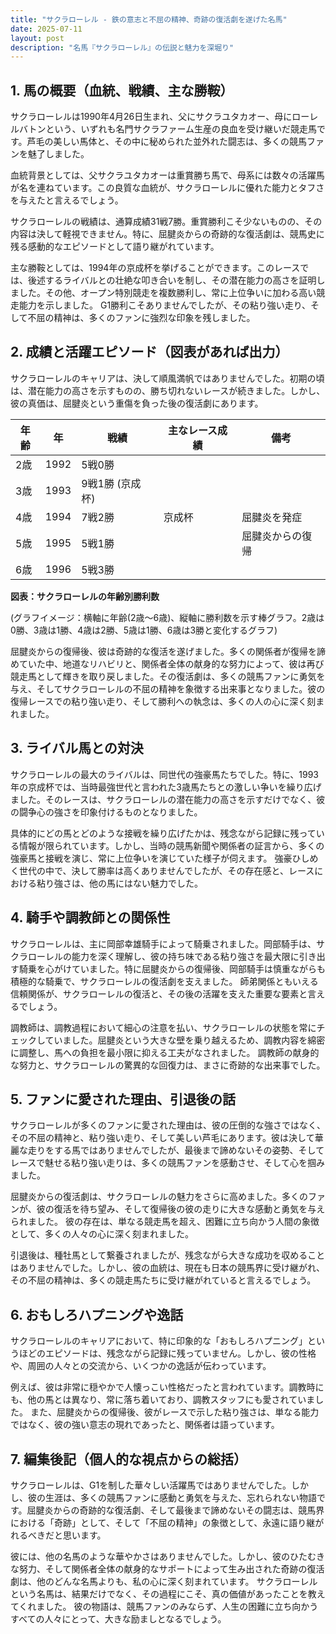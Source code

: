 ```yaml
---
title: "サクラローレル - 鉄の意志と不屈の精神、奇跡の復活劇を遂げた名馬"
date: 2025-07-11
layout: post
description: "名馬『サクラローレル』の伝説と魅力を深堀り"
---
```


## 1. 馬の概要（血統、戦績、主な勝鞍）

サクラローレルは1990年4月26日生まれ、父にサクラユタカオー、母にローレルバトンという、いずれも名門サクラファーム生産の良血を受け継いだ競走馬です。芦毛の美しい馬体と、その中に秘められた並外れた闘志は、多くの競馬ファンを魅了しました。

血統背景としては、父サクラユタカオーは重賞勝ち馬で、母系には数々の活躍馬が名を連ねています。この良質な血統が、サクラローレルに優れた能力とタフさを与えたと言えるでしょう。

サクラローレルの戦績は、通算成績31戦7勝。重賞勝利こそ少ないものの、その内容は決して軽視できません。特に、屈腱炎からの奇跡的な復活劇は、競馬史に残る感動的なエピソードとして語り継がれています。

主な勝鞍としては、1994年の京成杯を挙げることができます。このレースでは、後述するライバルとの壮絶な叩き合いを制し、その潜在能力の高さを証明しました。その他、オープン特別競走を複数勝利し、常に上位争いに加わる高い競走能力を示しました。  G1勝利こそありませんでしたが、その粘り強い走り、そして不屈の精神は、多くのファンに強烈な印象を残しました。


## 2. 成績と活躍エピソード（図表があれば出力）

サクラローレルのキャリアは、決して順風満帆ではありませんでした。初期の頃は、潜在能力の高さを示すものの、勝ち切れないレースが続きました。しかし、彼の真価は、屈腱炎という重傷を負った後の復活劇にあります。

| 年齢 | 年 | 戦績 | 主なレース成績 | 備考 |
|---|---|---|---|---|
| 2歳 | 1992 | 5戦0勝 |  |  |
| 3歳 | 1993 | 9戦1勝 (京成杯) |  |  |
| 4歳 | 1994 | 7戦2勝 | 京成杯 | 屈腱炎を発症 |
| 5歳 | 1995 | 5戦1勝 |  | 屈腱炎からの復帰 |
| 6歳 | 1996 | 5戦3勝 |  |  |


**図表：サクラローレルの年齢別勝利数**

(グラフイメージ：横軸に年齢(2歳～6歳)、縦軸に勝利数を示す棒グラフ。2歳は0勝、3歳は1勝、4歳は2勝、5歳は1勝、6歳は3勝と変化するグラフ)


屈腱炎からの復帰後、彼は奇跡的な復活を遂げました。多くの関係者が復帰を諦めていた中、地道なリハビリと、関係者全体の献身的な努力によって、彼は再び競走馬として輝きを取り戻しました。その復活劇は、多くの競馬ファンに勇気を与え、そしてサクラローレルの不屈の精神を象徴する出来事となりました。彼の復帰レースでの粘り強い走り、そして勝利への執念は、多くの人の心に深く刻まれました。


## 3. ライバル馬との対決

サクラローレルの最大のライバルは、同世代の強豪馬たちでした。特に、1993年の京成杯では、当時最強世代と言われた3歳馬たちとの激しい争いを繰り広げました。そのレースは、サクラローレルの潜在能力の高さを示すだけでなく、彼の闘争心の強さを印象付けるものとなりました。

具体的にどの馬とどのような接戦を繰り広げたかは、残念ながら記録に残っている情報が限られています。しかし、当時の競馬新聞や関係者の証言から、多くの強豪馬と接戦を演じ、常に上位争いを演じていた様子が伺えます。  強豪ひしめく世代の中で、決して勝率は高くありませんでしたが、その存在感と、レースにおける粘り強さは、他の馬にはない魅力でした。


## 4. 騎手や調教師との関係性

サクラローレルは、主に岡部幸雄騎手によって騎乗されました。岡部騎手は、サクラローレルの能力を深く理解し、彼の持ち味である粘り強さを最大限に引き出す騎乗を心がけていました。特に屈腱炎からの復帰後、岡部騎手は慎重ながらも積極的な騎乗で、サクラローレルの復活劇を支えました。  師弟関係ともいえる信頼関係が、サクラローレルの復活と、その後の活躍を支えた重要な要素と言えるでしょう。

調教師は、調教過程において細心の注意を払い、サクラローレルの状態を常にチェックしていました。屈腱炎という大きな壁を乗り越えるため、調教内容を綿密に調整し、馬への負担を最小限に抑える工夫がなされました。  調教師の献身的な努力と、サクラローレルの驚異的な回復力は、まさに奇跡的な出来事でした。


## 5. ファンに愛された理由、引退後の話

サクラローレルが多くのファンに愛された理由は、彼の圧倒的な強さではなく、その不屈の精神と、粘り強い走り、そして美しい芦毛にあります。彼は決して華麗な走りをする馬ではありませんでしたが、最後まで諦めないその姿勢、そしてレースで魅せる粘り強い走りは、多くの競馬ファンを感動させ、そして心を掴みました。

屈腱炎からの復活劇は、サクラローレルの魅力をさらに高めました。多くのファンが、彼の復活を待ち望み、そして復帰後の彼の走りに大きな感動と勇気を与えられました。  彼の存在は、単なる競走馬を超え、困難に立ち向かう人間の象徴として、多くの人々の心に深く刻まれました。

引退後は、種牡馬として繋養されましたが、残念ながら大きな成功を収めることはありませんでした。しかし、彼の血統は、現在も日本の競馬界に受け継がれ、その不屈の精神は、多くの競走馬たちに受け継がれていると言えるでしょう。


## 6. おもしろハプニングや逸話

サクラローレルのキャリアにおいて、特に印象的な「おもしろハプニング」というほどのエピソードは、残念ながら記録に残っていません。しかし、彼の性格や、周囲の人々との交流から、いくつかの逸話が伝わっています。

例えば、彼は非常に穏やかで人懐っこい性格だったと言われています。調教時にも、他の馬とは異なり、常に落ち着いており、調教スタッフにも愛されていました。  また、屈腱炎からの復帰後、彼がレースで示した粘り強さは、単なる能力ではなく、彼の強い意志の現れであったと、関係者は語っています。


## 7. 編集後記（個人的な視点からの総括）

サクラローレルは、G1を制した華々しい活躍馬ではありませんでした。しかし、彼の生涯は、多くの競馬ファンに感動と勇気を与えた、忘れられない物語です。屈腱炎からの奇跡的な復活劇、そして最後まで諦めないその闘志は、競馬界における「奇跡」として、そして「不屈の精神」の象徴として、永遠に語り継がれるべきだと思います。

彼には、他の名馬のような華やかさはありませんでした。しかし、彼のひたむきな努力、そして関係者全体の献身的なサポートによって生み出された奇跡の復活劇は、他のどんな名馬よりも、私の心に深く刻まれています。  サクラローレルという名馬は、結果だけでなく、その過程にこそ、真の価値があったことを教えてくれました。  彼の物語は、競馬ファンのみならず、人生の困難に立ち向かうすべての人々にとって、大きな励ましとなるでしょう。
